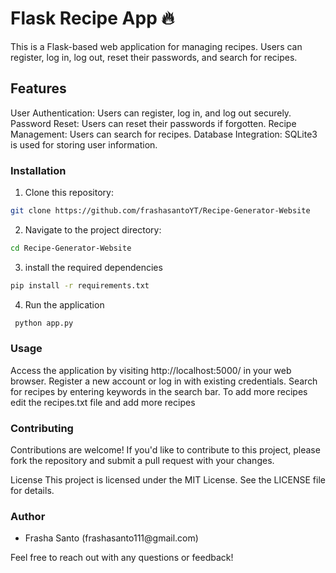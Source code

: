 # Flask Recipe App 🔥

This is a Flask-based web application for managing recipes. Users can register, log in, log out, reset their passwords, and search for recipes.


## Features

User Authentication: Users can register, log in, and log out securely.
Password Reset: Users can reset their passwords if forgotten.
Recipe Management: Users can search for recipes.
Database Integration: SQLite3 is used for storing user information.

### Installation 

1. Clone this repository: 

```sh 
git clone https://github.com/frashasantoYT/Recipe-Generator-Website 

```

2. Navigate to the project directory: 

```sh 
cd Recipe-Generator-Website
```

3. install the required dependencies 

```sh 
pip install -r requirements.txt
```
4. Run the application 

```sh 
 python app.py 
```

### Usage 
Access the application by visiting http://localhost:5000/ in your web browser.
Register a new account or log in with existing credentials.
Search for recipes by entering keywords in the search bar.
To add more recipes edit the recipes.txt file and add more recipes 


### Contributing
Contributions are welcome! If you'd like to contribute to this project, please fork the repository and submit a pull request with your changes.

License
This project is licensed under the MIT License. See the LICENSE file for details.

### Author
 <ul type="circles"> 
   <li>Frasha Santo (frashasanto111@gmail.com)</li>
 </ul>
Feel free to reach out with any questions or feedback!

